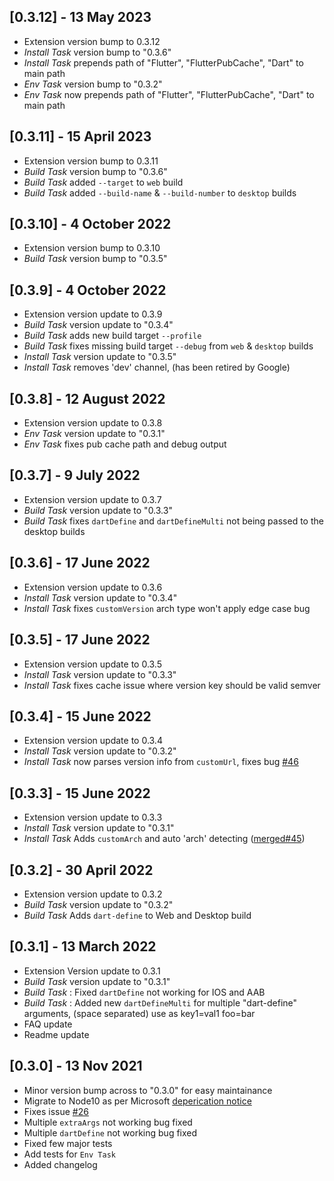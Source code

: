 ## [0.3.12] - 13 May 2023
- Extension version bump to 0.3.12
- *Install Task* version bump to "0.3.6"
- *Install Task* prepends path of "Flutter", "FlutterPubCache", "Dart" to main path 
- *Env Task* version bump to "0.3.2"
- *Env Task* now prepends path of "Flutter", "FlutterPubCache", "Dart" to main path 

## [0.3.11] - 15 April 2023
- Extension version bump to 0.3.11
- *Build Task* version bump to "0.3.6"
- *Build Task* added `--target` to `web` build
- *Build Task* added `--build-name` & `--build-number` to `desktop` builds

## [0.3.10] - 4 October 2022
- Extension version bump to 0.3.10
- *Build Task* version bump to "0.3.5"

## [0.3.9] - 4 October 2022
- Extension version update to 0.3.9
- *Build Task* version update to "0.3.4"
- *Build Task* adds new build target `--profile`
- *Build Task* fixes missing build target `--debug` from `web` & `desktop` builds
- *Install Task* version update to "0.3.5"
- *Install Task* removes 'dev' channel, (has been retired by Google)

## [0.3.8] - 12 August 2022
- Extension version update to 0.3.8
- *Env Task* version update to "0.3.1"
- *Env Task* fixes pub cache path and debug output

## [0.3.7] - 9 July 2022
- Extension version update to 0.3.7
- *Build Task* version update to "0.3.3"
- *Build Task* fixes `dartDefine` and `dartDefineMulti` not being passed to the desktop builds

## [0.3.6] - 17 June 2022
- Extension version update to 0.3.6
- *Install Task* version update to "0.3.4"
- *Install Task* fixes `customVersion` arch type won't apply edge case bug

## [0.3.5] - 17 June 2022
- Extension version update to 0.3.5
- *Install Task* version update to "0.3.3"
- *Install Task* fixes cache issue where version key should be valid semver

## [0.3.4] - 15 June 2022
- Extension version update to 0.3.4
- *Install Task* version update to "0.3.2"
- *Install Task* now parses version info from `customUrl`, fixes bug [#46](https://github.com/hey24sheep/azure-flutter-tasks/issues/46)

## [0.3.3] - 15 June 2022
- Extension version update to 0.3.3
- *Install Task* version update to "0.3.1"
- *Install Task* Adds `customArch` and auto 'arch' detecting ([merged#45](https://github.com/hey24sheep/azure-flutter-tasks/pull/45))

## [0.3.2] - 30 April 2022
- Extension version update to 0.3.2
- *Build Task* version update to "0.3.2"
- *Build Task* Adds `dart-define` to Web and Desktop build

## [0.3.1] - 13 March 2022
- Extension Version update to 0.3.1
- *Build Task* version update to "0.3.1"
- *Build Task* : Fixed `dartDefine` not working for IOS and AAB
- *Build Task* : Added new `dartDefineMulti` for multiple "dart-define" arguments, (space separated) use as key1=val1 foo=bar
- FAQ update
- Readme update

## [0.3.0] - 13 Nov 2021 
- Minor version bump across to "0.3.0" for easy maintainance
- Migrate to Node10 as per Microsoft [deperication notice](https://aka.ms/migrateTaskNode10)
- Fixes issue [#26](https://github.com/hey24sheep/azure-flutter-tasks/issues/26)
- Multiple `extraArgs` not working bug fixed
- Multiple `dartDefine` not working bug fixed
- Fixed few major tests
- Add tests for `Env Task`
- Added changelog